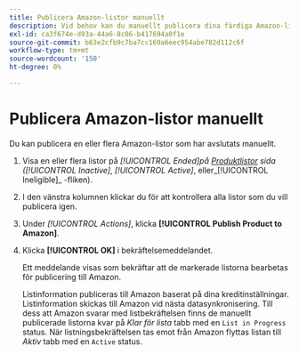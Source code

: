 ```yaml
---
title: Publicera Amazon-listor manuellt
description: Vid behov kan du manuellt publicera dina färdiga Amazon-listor från din Commerce Admin.
exl-id: ca3f674e-d93a-44a6-8c06-b417694a0f1e
source-git-commit: b63e2cfb9c7ba7cc169a6eec954abe782d112c6f
workflow-type: tm+mt
source-wordcount: '150'
ht-degree: 0%

---
```


# Publicera Amazon-listor manuellt

Du kan publicera en eller flera Amazon-listor som har avslutats manuellt.

1. Visa en eller flera listor på _[!UICONTROL Ended]_på [Produktlistor](./managing-product-listings.md) sida (_[!UICONTROL Inactive]_, _[!UICONTROL Active]_, eller_[!UICONTROL Ineligible]_ -fliken).

1. I den vänstra kolumnen klickar du för att kontrollera alla listor som du vill publicera igen.

1. Under _[!UICONTROL Actions]_, klicka **[!UICONTROL Publish Product to Amazon]**.

1. Klicka **[!UICONTROL OK]** i bekräftelsemeddelandet.

   Ett meddelande visas som bekräftar att de markerade listorna bearbetas för publicering till Amazon.

   Listinformation publiceras till Amazon baserat på dina kreditinställningar. Listinformation skickas till Amazon vid nästa datasynkronisering. Till dess att Amazon svarar med listbekräftelsen finns de manuellt publicerade listorna kvar på _Klar för lista_ tabb med en `List in Progress` status. När listningsbekräftelsen tas emot från Amazon flyttas listan till _Aktiv_ tabb med en `Active` status.
